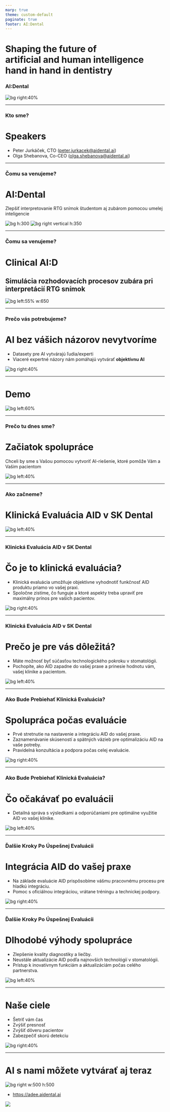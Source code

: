 ```yaml
---
marp: true
theme: custom-default
paginate: true
footer: AI:Dental
---
```


<!--_footer: "" -->

# Shaping the future of<br>artificial and human intelligence hand in hand in dentistry
### AI:Dental

![bg right:40%](img/mascot/AID_1.svg)

---

### Kto sme?
# Speakers
- Peter Jurkáček, CTO (peter.jurkacek@aidental.ai)
- Olga Shebanova, Co-CEO (olga.shebanova@aidental.ai)

---

### Čomu sa venujeme?
# AI:Dental
Zlepšiť interpretovanie RTG snímok študentom aj zubárom pomocou umelej inteligencie

![bg h:300](img/edu/3.png)
![bg right vertical h:350](img/edu/4.png)

---

### Čomu sa venujeme?
# Clinical AI:D
## Simulácia rozhodovacích procesov zubára pri interpretácií RTG snímok

![bg left:55% w:650](img/sankey.svg)

---

### Prečo vás potrebujeme?
# AI bez vášich názorov nevytvoríme
- Datasety pre AI vytvárajú ľudia/experti
- Viaceré expertné názory nám pomáhajú vytvárať **objektívnu AI**

![bg right:40%](img/mascot/AID_16.svg)


---

# Demo

![bg left:60%](img/mascot/AID_0_smile.svg)

---

### Prečo tu dnes sme?
# Začiatok spolupráce
Chceli by sme s Vašou pomocou vytvoriť AI-riešenie, ktoré pomôže Vám a Vašim pacientom

![bg left:40%](img/mascot/AID_10.svg)

---


### Ako začneme?
# Klinická Evaluácia AID v SK Dental

![bg left:40%](img/mascot/AID_5.svg)

---

### Klinická Evaluácia AID v SK Dental
# Čo je to klinická evaluácia?

- Klinická evaluácia umožňuje objektívne vyhodnotiť funkčnosť AID produktu priamo vo vašej praxi.
- Spoločne zistíme, čo funguje a ktoré aspekty treba upraviť pre maximálny prínos pre vašich pacientov.

![bg right:40%](img/mascot/AID_23.svg)
<!-- ![bg vertical right 20%](img/clinicalaid/01.jpg) -->
<!-- ![bg right 50%](img/mascot/AID_23.svg) -->

---

### Klinická Evaluácia AID v SK Dental
# Prečo je pre vás dôležitá?

- Máte možnosť byť súčasťou technologického pokroku v stomatológii.
- Pochopíte, ako AID zapadne do vašej praxe a prinesie hodnotu vám, vašej klinike a pacientom.

![bg left:40%](img/mascot/AID_23.svg)

---

### Ako Bude Prebiehať Klinická Evaluácia?
# Spolupráca počas evaluácie

- Prvé stretnutie na nastavenie a integráciu AID do vašej praxe.
- Zaznamenávanie skúseností a spätných väzieb pre optimalizáciu AID na vaše potreby.
- Pravidelná konzultácia a podpora počas celej evaluácie.

![bg right:40%](img/mascot/AID_13.svg)

---

### Ako Bude Prebiehať Klinická Evaluácia?
# Čo očakávať po evaluácii

- Detailná správa s výsledkami a odporúčaniami pre optimálne využitie AID vo vašej klinike.

![bg left:40%](img/mascot/AID_13.svg)

---

### Ďalšie Kroky Po Úspešnej Evaluácii
# Integrácia AID do vašej praxe

- Na základe evaluácie AID prispôsobíme vášmu pracovnému procesu pre hladkú integráciu.
- Pomoc s oficiálnou integráciou, vrátane tréningu a technickej podpory.

![bg right:40%](img/mascot/AID_5.svg)

--- 

### Ďalšie Kroky Po Úspešnej Evaluácii
# Dlhodobé výhody spolupráce

- Zlepšenie kvality diagnostiky a liečby.
- Neustále aktualizácie AID podľa najnovších technológií v stomatológii.
- Prístup k inovatívnym funkciám a aktualizáciám počas celého partnerstva.

![bg left:40%](img/mascot/AID_5.svg)

---

# Naše ciele

- Šetriť vám čas
- Zvýšiť presnosť
- Zvýšiť dôveru pacientov 
- Zabezpečiť skorú detekciu

![bg right:40%](img/mascot/AID_10.svg)

<!-- - Zvýšená presnosť: AI spoľahlivo zachytí jemné problémy, ktoré môžu byť prehliadnuté ľudským okom, čím sa znižujú chyby v diagnostike.

- Úspora času: Automatizovaná analýza vám ušetrí cenný čas, ktorý môžete využiť na starostlivosť o pacientov a plánovanie liečby.

- Konzistentnosť: AI poskytuje konzistentné diagnostické výsledky bez ohľadu na úroveň skúseností zubára, čím sa znižujú rozdiely v diagnózach.

- Dôvera pacientov: Diagnózy podporované AI dodávajú pacientom ďalšiu vrstvu istoty a môžu zvýšiť dôveru v liečebný plán.

- Skorá detekcia: AI dokáže zachytiť problémy už v skorých štádiách, čo vám umožňuje zamerať sa na preventívnu starostlivosť namiesto reaktívnej liečby. -->

---

# AI s nami môžete vytvárať aj teraz

![bg right w:500 h:500](img/adee/2.png)
- https://adee.aidental.ai

![](img/adee/1.png)
